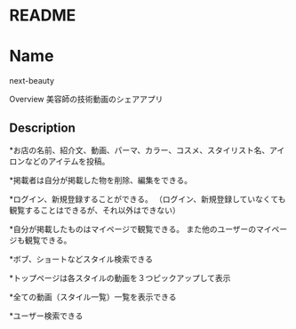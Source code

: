 # README

Name
====
next-beauty

Overview
美容師の技術動画のシェアアプリ
## Description

*お店の名前、紹介文、動画、パーマ、カラー、コスメ、スタイリスト名、アイロンなどのアイテムを投稿。

*掲載者は自分が掲載した物を削除、編集をできる。

*ログイン、新規登録することができる。
（ログイン、新規登録していなくても観覧することはできるが、それ以外はできない）

*自分が掲載したものはマイページで観覧できる。
また他のユーザーのマイページも観覧できる。

*ボブ、ショートなどスタイル検索できる

*トップページは各スタイルの動画を３つピックアップして表示

*全ての動画（スタイル一覧）一覧を表示できる

*ユーザー検索できる
